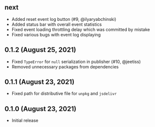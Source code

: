 ## next

- Added reset event log button (#9, @ilyaryabchinski)
- Added status bar with overall event statistics
- Fixed event loading throttling delay which was committed by mistake
- Fixed various bugs with event log displaying

## 0.1.2 (August 25, 2021)

- Fixed `TypeError` for `null` serialization in publisher (#10, @jeetiss)
- Removed unnecessary packages from dependencies

## 0.1.1 (August 23, 2021)

- Fixed path for distributive file for `unpkg` and `jsdelivr`

## 0.1.0 (August 23, 2021)

- Initial release
